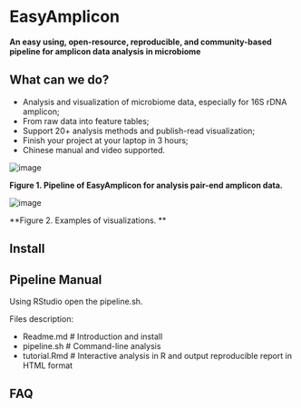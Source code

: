 # EasyAmplicon

**An easy using, open-resource, reproducible, and community-based pipeline for amplicon data analysis in microbiome**

## What can we do?

- Analysis and visualization of microbiome data, especially for 16S rDNA amplicon;
- From raw data into feature tables;
- Support 20+ analysis methods and publish-read visualization;
- Finish your project at your laptop in 3 hours;
- Chinese manual and video supported.

![image](http://210.75.224.110/Note/R/amplicon/fig1.png)

**Figure 1. Pipeline of EasyAmplicon for analysis pair-end amplicon data.**


![image](http://210.75.224.110/Note/R/amplicon/fig2.png)

**Figure 2. Examples of visualizations. **

## Install


## Pipeline Manual

Using RStudio open the pipeline.sh.

Files description:

- Readme.md # Introduction and install
- pipeline.sh # Command-line analysis
- tutorial.Rmd # Interactive analysis in R and output reproducible report in HTML format

## FAQ

